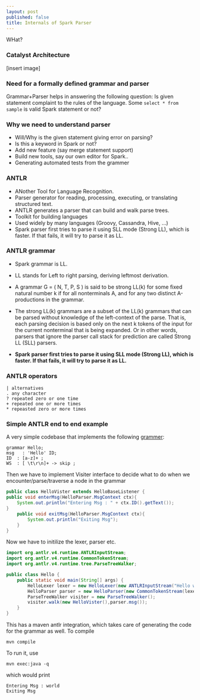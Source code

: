 ```yaml
---
layout: post
published: false
title: Internals of Spark Parser
---
```


WHat?

### Catalyst Architecture

[insert image]

### Need for a formally defined grammar and parser

Grammar+Parser helps in answering the following question: Is given statement complaint to the rules of the language. 
Some ``select * from sample`` is valid Spark statement or not?


### Why we need to understand parser 

* Will/Why is the given statement giving error on parsing?
* Is this a keyword in Spark or not? 
* Add new feature (say merge statement support)
* Build new tools, say our own editor for Spark..
* Generating automated tests from the grammer

### ANTLR

* ANother Tool for Language Recognition. 
* Parser generator for reading, processing, executing, or translating structured text.
* ANTLR generates a parser that can build and walk parse trees.
* Toolkit for building languages
* Used widely by many languages (Groovy, Cassandra, Hive, …)
* Spark parser first tries to parse it using SLL mode (Strong LL), which is faster. If that fails, it will try to parse it as LL.


### ANTLR grammar 

* Spark grammar is LL. 
* LL stands for Left to right parsing, deriving leftmost derivation.


* A grammar G = ( N, T, P, S ) is said to be strong LL(k) for some fixed natural number k if for all nonterminals A, and for any two distinct A-productions in the grammar. 
* The strong LL(k) grammars are a subset of the LL(k) grammars that can be parsed without knowledge of the left-context of the parse. That is, each parsing decision is based only on the next k tokens of the input for the current nonterminal that is being expanded. Or in other words, parsers that ignore the parser call stack for prediction are called Strong LL (SLL) parsers.


* **Spark parser first tries to parse it using SLL mode (Strong LL), which is faster. If that fails, it will try to parse it as LL.**

### ANTLR operators

```
| alternatives
. any character
? repeated zero or one time
+ repeated one or more times
* repeasted zero or more times
```

### Simple ANTLR end to end example

A very simple codebase that implements the following [grammer](https://github.com/dharmeshkakadia/hello-antlr/blob/master/src/main/antlr4/Hello.g4):

```antlr-java
grammar Hello;
msg   : 'Hello' ID;
ID  : [a-z]+ ;
WS  : [ \t\r\n]+ -> skip ;
```

Then we have to implement Visiter interface to decide what to do when we encounter/parse/traverse a node in the grammar

```java
public class HelloVister extends HelloBaseListener {
public void enterMsg(HelloParser.MsgContext ctx){
	System.out.println("Entering Msg : " + ctx.ID().getText());
}
	public void exitMsg(HelloParser.MsgContext ctx){
		System.out.println("Exiting Msg");
	}
}
```

Now we have to initilize the lexer, parser etc.

```java
import org.antlr.v4.runtime.ANTLRInputStream;
import org.antlr.v4.runtime.CommonTokenStream;
import org.antlr.v4.runtime.tree.ParseTreeWalker;

public class Hello {
	public static void main(String[] args) {
		HelloLexer lexer = new HelloLexer(new ANTLRInputStream("Hello world"));
		HelloParser parser = new HelloParser(new CommonTokenStream(lexer));
		ParseTreeWalker visiter = new ParseTreeWalker();
		visiter.walk(new HelloVister(),parser.msg());
	}
}

```


This has a maven antlr integration, which takes care of generating the code for the grammar as well. To compile

```
mvn compile
```

To run it, use

```
mvn exec:java -q
```

which would print
```
Entering Msg : world
Exiting Msg

```